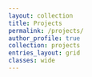 ```yaml
---
layout: collection
title: Projects
permalink: /projects/
author_profile: true
collection: projects
entries_layout: grid
classes: wide
---
```



